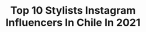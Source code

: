 ---
title: Top 10 Stylists Instagram Influencers In Chile In 2021
description: >-
  Find top stylists Instagram influencers in Chile in 2021. Most popular hashtags: #love #chile #stylist #ootd.
platform: Instagram
hits: 12
text_top: Identify the top-rated Instagram profiles on inBeat.
text_bottom: Our search engine aggregates 12 Instagram influencers like this in Chile for you to contact.
profiles:
  - username: "charliecuevas"
    fullname: >-
      Charlie Cuevas
    bio: >-
      Amo a mi familia, mi amorsote, amigos, animales y la justicia. Juego a fotógrafo, político y artista. Stylist, con Master en Imagen Corporativa
    location: "Chile"
    followers: 33059
    engagement: 173
    commentsToLikes: 0.098832
    id: ck55p6i549wzp0i11ciqpp4he
    verified: false
    hashtags: "#peluquero, #tbt, #coronavirustime, #hair"
  - username: "mimazamall"
    fullname: >-
      MIMA ZAMALL
    bio: >-
      🏳️‍🌈 Ser, es el acto más rebelde 🏳️‍🌈 Fashion Designer + Stylist + Art Director 🌍 @mimazamallshop
    location: "Chile"
    followers: 21316
    engagement: 508
    commentsToLikes: 0.092904
    id: ck0vyw57r62rw0i19s05m66vn
    verified: false
    hashtags: "#quedateencasa, #supportlocal, #stayhome, #supportartists"
  - username: "javicorreamedina"
    fullname: >-
      Javi Correa
    bio: >-
      Fashion Stylist | MKT Digital | Chef 💖Moda, Viajes y MakeUp ⚡️Curatoría @byjavicorrea Programa de moda “Dress Code” en @yooytv 😍
    location: "Chile"
    followers: 25942
    engagement: 325
    commentsToLikes: 0.043009
    id: ck6u9mkx1ye4q0j71efs2htzd
    verified: false
    hashtags: "#modachilena, #styled, #chile, #fashion"
  - username: "mariacarrasco"
    fullname: >-
      MARÍA IGNACIA CARRASCO
    bio: >-
      Psiquiatra @doctora.micarrasco #HablemosDeSaludMental Owner & General Editor @pasiondemaria Editorial Fashion Stylist & Trend Forecaster @lcflondon_
    location: "Chile"
    followers: 40184
    engagement: 140
    commentsToLikes: 0.152289
    id: ck5bx7xogn6ic0i119vm0v6yd
    verified: false
    hashtags: "#stayhome, #cuarentena, #quedateencasa, #zoomparty"
  - username: "carola.jorquera"
    fullname: >-
      Carolina Jorquera Oficial
    bio: >-
      Periodista/Modelo/ TV Host Fashion Expert/ Asesora de imagen Gestora Cultural/ CEO CJ-Un Concepto cjorquera.asesorias@gmail.com YOUTUBE👇🏽
    location: "Chile"
    followers: 131248
    engagement: 258
    commentsToLikes: 0.043979
    id: ck5c78t1371xz0i11olpe35ga
    verified: false
    hashtags: "#solidaridad, #respeto, #campo, #carolinajorquera"
  - username: "anticostudio"
    fullname: >-
      ANTICO STUDIO
    bio: >-
      ▫️Interiorismo para los 5 sentidos ▫️Socios AdD | Chile | Hygge ▫️contacto@anticostudio.cl 👇👇👇#anticostudio
    location: "Chile"
    followers: 22416
    engagement: 163
    commentsToLikes: 0.068628
    id: ck5zmpu0un0580i14gdngdyyy
    verified: false
    hashtags: "#hogaresmasfelices, #dise, #deco, #interiordesign"
  - username: "marco_escobar01"
    fullname: >-
      𝑴𝒂𝒓𝒄𝒐 𝑹𝒂𝒚⚡️🇨🇺
    bio: >-
      📌Mas de 10mil seguidores ⛰Welcome News🗞 . 📸Amante de la fotografía .📍Cuba🇨🇺 ✈️ EEUU🇺🇸 .💻Influencer digital 🖇Para colaboraciones 🤜🤛escribir al DM📬
    location: "Chile"
    followers: 3546
    engagement: 1292
    commentsToLikes: 0.260020
    id: ckaov2e7l2tni0i78czgyz0h1
    verified: false
    hashtags: "#fashionista, #streetwear, #fashion, #love"
  - username: "parisoficial_"
    fullname: >-
      🌸 𝓟𝓪𝓻𝓲́𝓼 𝓞𝓯𝓲𝓬𝓲𝓪𝓵  🌸
    bio: >-
      🌺Emprendedora digital.🌺 📈 Educación financiera.📉 💥Impactar Vidas. 💥 @kaisergroup21 +56971013561
    location: "Chile"
    followers: 98459
    engagement: 59
    commentsToLikes: 0.030601
    id: ck14k7cbdo3og0i19ljbrscz3
    verified: false
    hashtags: "#follow, #chilegramers, #gingergirl, #chilenas"
  - username: "angieezepeda"
    fullname: >-
      ANGIE ZEPEDA
    bio: >-
      🇨🇱 -twenty one-
    location: "Chile"
    followers: 10678
    engagement: 774
    commentsToLikes: 0.034944
    id: ck5q54vhare6l0i11van9zv0o
    verified: false
    hashtags: "#quedateencasa, #yobailoencasa, #amorcitopa, #challengeaccepted"
  - username: "fabi._.hyung"
    fullname: >-
      FABI 파비안!
    bio: >-
      ❤¡DANCER.KPOPER.ARTIST!❤ ▪ Taehyung -@revenge.dc ▪ Embajador -@ylen.nx ▪ Twitter -Fabi._.Hyung🐦 ▪ TIKTOK -FabiHyung1🎶
    location: "Chile"
    followers: 17158
    engagement: 1922
    commentsToLikes: 0.040298
    id: ck5zo0nw6pio70i14uxmgyrlk
    verified: false
    hashtags: "#follow, #jacket, #igers, #instacool"
---